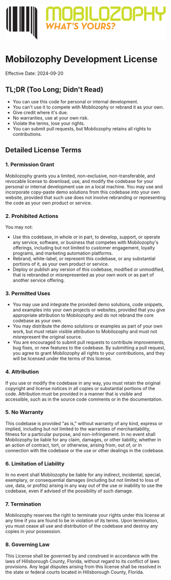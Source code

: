 ![Mobilozophy Logo](src/assets/images/mobilozophy-logo.svg)

# Mobilozophy Development License

Effective Date: 2024-09-20

## TL;DR (Too Long; Didn't Read)

- You can use this code for personal or internal development.
- You can't use it to compete with Mobilozophy or rebrand it as your own.
- Give credit where it's due.
- No warranties, use at your own risk.
- Violate the terms, lose your rights.
- You can submit pull requests, but Mobilozophy retains all rights to contributions.

## Detailed License Terms

### 1. Permission Grant

Mobilozophy grants you a limited, non-exclusive, non-transferable, and revocable license to download, use, and modify the codebase for your personal or internal development use on a local machine. You may use and incorporate copy-paste demo solutions from this codebase into your own website, provided that such use does not involve rebranding or representing the code as your own product or service.

### 2. Prohibited Actions

You may not:

- Use this codebase, in whole or in part, to develop, support, or operate any service, software, or business that competes with Mobilozophy's offerings, including but not limited to customer engagement, loyalty programs, and marketing automation platforms.
- Rebrand, white-label, or represent this codebase, or any substantial portions of it, as your own product or service.
- Deploy or publish any version of this codebase, modified or unmodified, that is rebranded or misrepresented as your own work or as part of another service offering.

### 3. Permitted Uses

- You may use and integrate the provided demo solutions, code snippets, and examples into your own projects or websites, provided that you give appropriate attribution to Mobilozophy and do not rebrand the core codebase as your own.
- You may distribute the demo solutions or examples as part of your own work, but must retain visible attribution to Mobilozophy and must not misrepresent the original source.
- You are encouraged to submit pull requests to contribute improvements, bug fixes, or new features to the codebase. By submitting a pull request, you agree to grant Mobilozophy all rights to your contributions, and they will be licensed under the terms of this license.

### 4. Attribution

If you use or modify the codebase in any way, you must retain the original copyright and license notices in all copies or substantial portions of the code. Attribution must be provided in a manner that is visible and accessible, such as in the source code comments or in the documentation.

### 5. No Warranty

This codebase is provided "as is," without warranty of any kind, express or implied, including but not limited to the warranties of merchantability, fitness for a particular purpose, and non-infringement. In no event shall Mobilozophy be liable for any claim, damages, or other liability, whether in an action of contract, tort, or otherwise, arising from, out of, or in connection with the codebase or the use or other dealings in the codebase.

### 6. Limitation of Liability

In no event shall Mobilozophy be liable for any indirect, incidental, special, exemplary, or consequential damages (including but not limited to loss of use, data, or profits) arising in any way out of the use or inability to use the codebase, even if advised of the possibility of such damage.

### 7. Termination

Mobilozophy reserves the right to terminate your rights under this license at any time if you are found to be in violation of its terms. Upon termination, you must cease all use and distribution of the codebase and destroy any copies in your possession.

### 8. Governing Law

This License shall be governed by and construed in accordance with the laws of Hillsborough County, Florida, without regard to its conflict of laws provisions. Any legal disputes arising from this license shall be resolved in the state or federal courts located in Hillsborough County, Florida.
